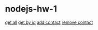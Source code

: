 # nodejs-hw-1

[get all](https://monosnap.com/file/wrZp4jkj05EdtH4RoU289kQh8T5dhp)
[get by id](https://monosnap.com/file/EsO1pxFfp0uoW13vR2EA5KIImsR7XS)
[add contact](https://monosnap.com/file/z9erZHg9QKQV6SNxtYBuvxdYTUbvzw)
[remove contact](https://monosnap.com/file/TFSxehotVCfx1gXzoTv6t4xFR2vWEj)
